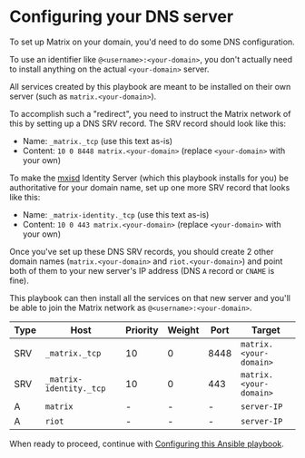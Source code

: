 # Configuring your DNS server

To set up Matrix on your domain, you'd need to do some DNS configuration.

To use an identifier like `@<username>:<your-domain>`, you don't actually need
to install anything on the actual `<your-domain>` server.

All services created by this playbook are meant to be installed on their own server (such as `matrix.<your-domain>`).

To accomplish such a "redirect", you need to instruct the Matrix network of this by setting up a DNS SRV record.
The SRV record should look like this:
- Name: `_matrix._tcp` (use this text as-is)
- Content: `10 0 8448 matrix.<your-domain>` (replace `<your-domain>` with your own)

To make the [mxisd](https://github.com/kamax-io/mxisd) Identity Server (which this playbook installs for you) be authoritative for your domain name, set up one more SRV record that looks like this:
- Name: `_matrix-identity._tcp` (use this text as-is)
- Content: `10 0 443 matrix.<your-domain>` (replace `<your-domain>` with your own)

Once you've set up these DNS SRV records, you should create 2 other domain names (`matrix.<your-domain>` and `riot.<your-domain>`) and point both of them to your new server's IP address (DNS `A` record or `CNAME` is fine).

This playbook can then install all the services on that new server and you'll be able to join the Matrix network as `@<username>:<your-domain>`.

| Type | Host                    | Priority | Weight | Port | Target                 |
| ---- | ----------------------- | -------- | ------ | ---- | ---------------------- |
| SRV  | `_matrix._tcp`          | 10       | 0      | 8448 | `matrix.<your-domain>` |
| SRV  | `_matrix-identity._tcp` | 10       | 0      | 443  | `matrix.<your-domain>` |
| A    | `matrix`                | -        | -      | -    | `server-IP`            |
| A    | `riot`                  | -        | -      | -    | `server-IP`            |

When ready to proceed, continue with [Configuring this Ansible playbook](configuring-playbook.md).
